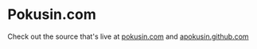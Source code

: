 # Pokusin.com

Check out the source that's live at [pokusin.com](http://pokusin.com) and [apokusin.github.com](http://apokusin.github.com)